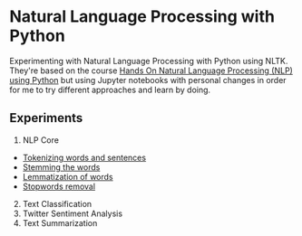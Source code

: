 # Natural Language Processing with Python

Experimenting with Natural Language Processing with Python using NLTK. They're based on the course [Hands On Natural Language Processing (NLP) using Python](https://www.udemy.com/hands-on-natural-language-processing-using-python/) but using Jupyter notebooks with personal changes in order for me to try different approaches and learn by doing.

## Experiments
1. NLP Core
  - [Tokenizing words and sentences](NLP%20Core/Tokenizing%20words%20and%20sentences.ipynb)
  - [Stemming the words](NLP%20Core/Stemming%20the%20words.ipynb)
  - [Lemmatization of words](NLP%20Core/Lemmatization%20of%20words.ipynb)
  - [Stopwords removal](NLP%20Core/Stopwords%20removal.ipynb)
2. Text Classification
3. Twitter Sentiment Analysis
4. Text Summarization
